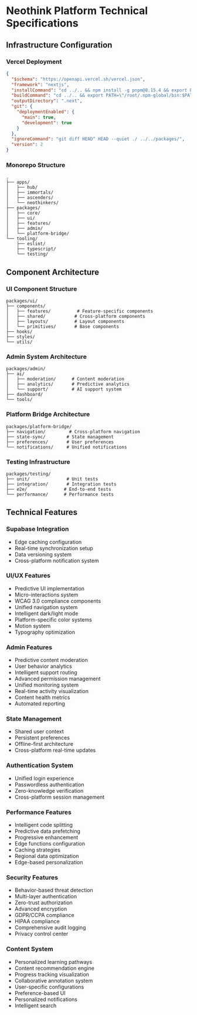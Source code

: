 # Neothink Platform Technical Specifications

## Infrastructure Configuration

### Vercel Deployment
```json
{
  "$schema": "https://openapi.vercel.sh/vercel.json",
  "framework": "nextjs",
  "installCommand": "cd ../.. && npm install -g pnpm@8.15.4 && export PATH=\"/root/.npm-global/bin:$PATH\" && pnpm install --no-frozen-lockfile",
  "buildCommand": "cd ../.. && export PATH=\"/root/.npm-global/bin:$PATH\" && pnpm turbo run build --filter={APP_NAME}...",
  "outputDirectory": ".next",
  "git": {
    "deploymentEnabled": {
      "main": true,
      "development": true
    }
  },
  "ignoreCommand": "git diff HEAD^ HEAD --quiet ./ ../../packages/",
  "version": 2
}
```

### Monorepo Structure
```
.
├── apps/
│   ├── hub/
│   ├── immortals/
│   ├── ascenders/
│   └── neothinkers/
├── packages/
│   ├── core/
│   ├── ui/
│   ├── features/
│   ├── admin/
│   └── platform-bridge/
└── tooling/
    ├── eslint/
    ├── typescript/
    └── testing/
```

## Component Architecture

### UI Component Structure
```
packages/ui/
├── components/
│   ├── features/          # Feature-specific components
│   ├── shared/           # Cross-platform components
│   ├── layouts/          # Layout components
│   └── primitives/       # Base components
├── hooks/
├── styles/
└── utils/
```

### Admin System Architecture
```
packages/admin/
├── ai/
│   ├── moderation/      # Content moderation
│   ├── analytics/       # Predictive analytics
│   └── support/         # AI support system
├── dashboard/
└── tools/
```

### Platform Bridge Architecture
```
packages/platform-bridge/
├── navigation/         # Cross-platform navigation
├── state-sync/        # State management
├── preferences/       # User preferences
└── notifications/     # Unified notifications
```

### Testing Infrastructure
```
packages/testing/
├── unit/              # Unit tests
├── integration/       # Integration tests
├── e2e/              # End-to-end tests
└── performance/      # Performance tests
```

## Technical Features

### Supabase Integration
- Edge caching configuration
- Real-time synchronization setup
- Data versioning system
- Cross-platform notification system

### UI/UX Features
- Predictive UI implementation
- Micro-interactions system
- WCAG 3.0 compliance components
- Unified navigation system
- Intelligent dark/light mode
- Platform-specific color systems
- Motion system
- Typography optimization

### Admin Features
- Predictive content moderation
- User behavior analytics
- Intelligent support routing
- Advanced permission management
- Unified monitoring system
- Real-time activity visualization
- Content health metrics
- Automated reporting

### State Management
- Shared user context
- Persistent preferences
- Offline-first architecture
- Cross-platform real-time updates

### Authentication System
- Unified login experience
- Passwordless authentication
- Zero-knowledge verification
- Cross-platform session management

### Performance Features
- Intelligent code splitting
- Predictive data prefetching
- Progressive enhancement
- Edge functions configuration
- Caching strategies
- Regional data optimization
- Edge-based personalization

### Security Features
- Behavior-based threat detection
- Multi-layer authentication
- Zero-trust authorization
- Advanced encryption
- GDPR/CCPA compliance
- HIPAA compliance
- Comprehensive audit logging
- Privacy control center

### Content System
- Personalized learning pathways
- Content recommendation engine
- Progress tracking visualization
- Collaborative annotation system
- User-specific configurations
- Preference-based UI
- Personalized notifications
- Intelligent search 